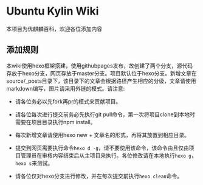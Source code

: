 # Ubuntu Kylin Wiki
本项目为优麒麟百科，欢迎各位添加内容

## 添加规则
本wiki使用hexo框架搭建，使用githubpages发布，故创建了两个分支，源代码存放于hexo分支，网页存放于master分支。项目默认位于hexo分支。新增文章在source/_posts目录下，该目录下的文章会根据路径产生相应的分级，文章请使用markdown编写，图片请采用外链的模式。请注意:

- 请各位务必以先fork再pr的模式来贡献项目。

- 请各位每次进行提交前务必先执行git pull命令，第一次将项目clone到本地时需要在项目目录执行npm install。

- 每次新增文章请使用hexo new + 文章名的形式，再将其放置到相应目录。

- 提交到网页需要执行命令`hexo d -g`，请不要使用该命令，该命令由且仅由项目管理员在审核内容结束后从主项目来执行。各位修改请在本地执行`hexo g`，`hexo s`来测试。

- 请各位仅对hexo分支进行修改，并在每次提交前执行`hexo clean`命令。
